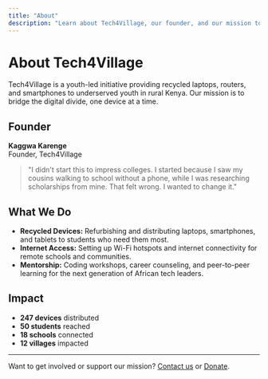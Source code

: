 ```yaml
---
title: "About"
description: "Learn about Tech4Village, our founder, and our mission to bridge the digital divide in rural Kenya."
---
```


# About Tech4Village

Tech4Village is a youth-led initiative providing recycled laptops, routers, and smartphones to underserved youth in rural Kenya. Our mission is to bridge the digital divide, one device at a time.

## Founder

**Kaggwa Karenge**  
Founder, Tech4Village

> "I didn't start this to impress colleges. I started because I saw my cousins walking to school without a phone, while I was researching scholarships from mine. That felt wrong. I wanted to change it."

## What We Do

- **Recycled Devices:** Refurbishing and distributing laptops, smartphones, and tablets to students who need them most.
- **Internet Access:** Setting up Wi-Fi hotspots and internet connectivity for remote schools and communities.
- **Mentorship:** Coding workshops, career counseling, and peer-to-peer learning for the next generation of African tech leaders.

## Impact

- **247 devices** distributed
- **50 students** reached
- **18 schools** connected
- **12 villages** impacted

---

Want to get involved or support our mission? [Contact us](/contact/) or [Donate](/donate/). 